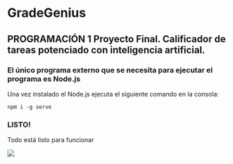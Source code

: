 # GradeGenius
## PROGRAMACIÓN 1 Proyecto Final. Calificador de tareas potenciado con inteligencia artificial.
### El único programa externo que se necesita para ejecutar el programa es Node.js
Una vez instalado el Node.js ejecuta el siguiente comando en la consola:
```
npm i -g serve
```
### LISTO!
Todo está listo para funcionar

![](https://imgur.com/80TtVIE.png)
